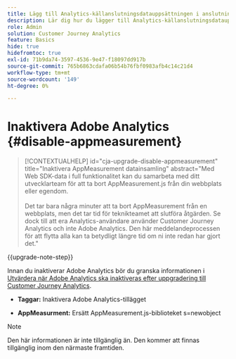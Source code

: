 ```yaml
---
title: Lägg till Analytics-källanslutningsdatauppsättningen i anslutningen
description: Lär dig hur du lägger till Analytics-källanslutningsdatauppsättningen i anslutningen
role: Admin
solution: Customer Journey Analytics
feature: Basics
hide: true
hidefromtoc: true
exl-id: 71b9da74-3597-4536-9e47-f18097dd917b
source-git-commit: 765b6863cdafa06b54b76fbf0983afb4c14c21d4
workflow-type: tm+mt
source-wordcount: '149'
ht-degree: 0%

---
```


# Inaktivera Adobe Analytics {#disable-appmeasurement}

<!-- markdownlint-disable MD034 -->

>[!CONTEXTUALHELP]
>id="cja-upgrade-disable-appmeasurement"
>title="Inaktivera AppMeasurement datainsamling"
>abstract="Med Web SDK-data i full funktionalitet kan du samarbeta med ditt utvecklarteam för att ta bort AppMeasurement.js från din webbplats eller egendom.<br><br>Det tar bara några minuter att ta bort AppMeasurement från en webbplats, men det tar tid för teknikteamet att slutföra åtgärden. Se dock till att era Analytics-användare använder Customer Journey Analytics och inte Adobe Analytics. Den här meddelandeprocessen för att flytta alla kan ta betydligt längre tid om ni inte redan har gjort det."

<!-- markdownlint-enable MD034 -->

{{upgrade-note-step}}

Innan du inaktiverar Adobe Analytics bör du granska informationen i [Utvärdera när Adobe Analytics ska inaktiveras efter uppgradering till Customer Journey Analytics](/help/getting-started/cja-upgrade/cja-upgrade-fully-move.md).

* **Taggar:** Inaktivera Adobe Analytics-tillägget

* **AppMeasurment:** Ersätt AppMeasurement.js-biblioteket s=newobject

>[!NOTE]
>
>Den här informationen är inte tillgänglig än. Den kommer att finnas tillgänglig inom den närmaste framtiden.


